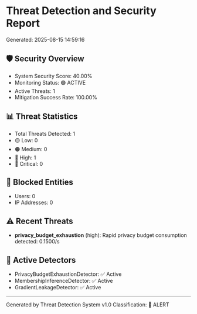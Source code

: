 
# Threat Detection and Security Report
Generated: 2025-08-15 14:59:16

## 🛡️ Security Overview
- System Security Score: 40.00%
- Monitoring Status: 🟢 ACTIVE
- Active Threats: 1
- Mitigation Success Rate: 100.00%

## 📊 Threat Statistics
- Total Threats Detected: 1
- 🟡 Low: 0
- 🟠 Medium: 0
- 🔴 High: 1
- 🚨 Critical: 0

## 🚫 Blocked Entities
- Users: 0
- IP Addresses: 0

## ⚠️ Recent Threats
- **privacy_budget_exhaustion** (high): Rapid privacy budget consumption detected: 0.1500/s

## 🔧 Active Detectors
- PrivacyBudgetExhaustionDetector: ✅ Active
- MembershipInferenceDetector: ✅ Active
- GradientLeakageDetector: ✅ Active

---
Generated by Threat Detection System v1.0
Classification: 🚨 ALERT
